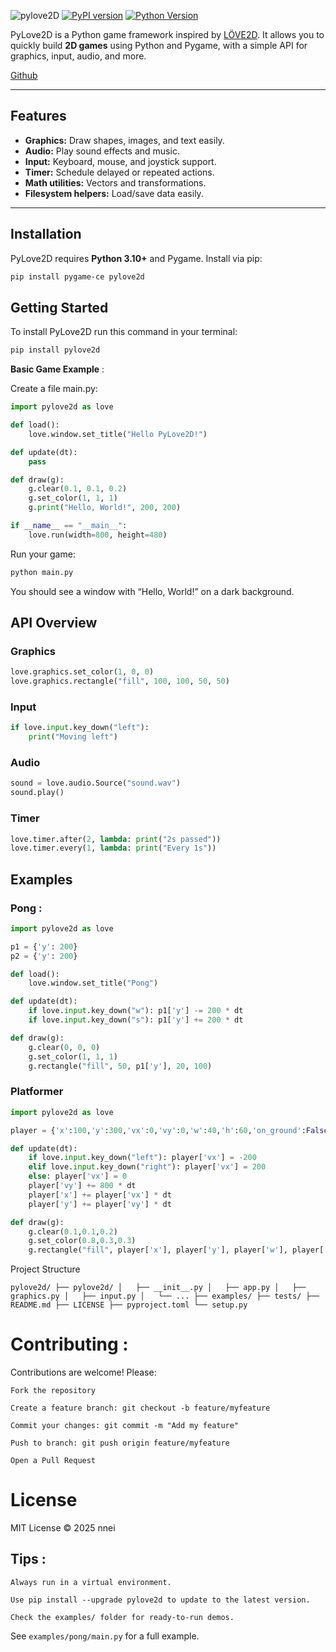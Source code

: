 ![pylove2D](Pylove2Dreadmelogo(2).png)
[![PyPI version](https://img.shields.io/pypi/v/pylove2d)](https://pypi.org/project/pylove2d/)
[![Python Version](https://img.shields.io/pypi/pyversions/pylove2d)](https://www.python.org/)

PyLove2D is a Python game framework inspired by [LÖVE2D](https://love2d.org/). It allows you to quickly build **2D games** using Python and Pygame, with a simple API for graphics, input, audio, and more.

[Github](https://github.com/devnnei/pylove2d)

---

## Features

- **Graphics:** Draw shapes, images, and text easily.  
- **Audio:** Play sound effects and music.  
- **Input:** Keyboard, mouse, and joystick support.  
- **Timer:** Schedule delayed or repeated actions.  
- **Math utilities:** Vectors and transformations.  
- **Filesystem helpers:** Load/save data easily.

---

## Installation

PyLove2D requires **Python 3.10+** and Pygame. Install via pip:

```bash
pip install pygame-ce pylove2d
```
## Getting Started

To install PyLove2D run this command in your terminal:

```bash
pip install pylove2d
```

**Basic Game Example** :

Create a file main.py:

```python
import pylove2d as love

def load():
    love.window.set_title("Hello PyLove2D!")

def update(dt):
    pass

def draw(g):
    g.clear(0.1, 0.1, 0.2)
    g.set_color(1, 1, 1)
    g.print("Hello, World!", 200, 200)

if __name__ == "__main__":
    love.run(width=800, height=480)
```

Run your game:

```bash
python main.py
```

You should see a window with “Hello, World!” on a dark background.

## API Overview

### Graphics

```python
love.graphics.set_color(1, 0, 0)
love.graphics.rectangle("fill", 100, 100, 50, 50)
```

### Input

```python
if love.input.key_down("left"):
    print("Moving left")
```

### Audio

```python
sound = love.audio.Source("sound.wav")
sound.play()
```

### Timer

```python
love.timer.after(2, lambda: print("2s passed"))
love.timer.every(1, lambda: print("Every 1s"))
```

## Examples

### Pong :

```python
import pylove2d as love

p1 = {'y': 200}
p2 = {'y': 200}

def load():
    love.window.set_title("Pong")

def update(dt):
    if love.input.key_down("w"): p1['y'] -= 200 * dt
    if love.input.key_down("s"): p1['y'] += 200 * dt

def draw(g):
    g.clear(0, 0, 0)
    g.set_color(1, 1, 1)
    g.rectangle("fill", 50, p1['y'], 20, 100)
```

### Platformer

```python
import pylove2d as love

player = {'x':100,'y':300,'vx':0,'vy':0,'w':40,'h':60,'on_ground':False}

def update(dt):
    if love.input.key_down("left"): player['vx'] = -200
    elif love.input.key_down("right"): player['vx'] = 200
    else: player['vx'] = 0
    player['vy'] += 800 * dt
    player['x'] += player['vx'] * dt
    player['y'] += player['vy'] * dt

def draw(g):
    g.clear(0.1,0.1,0.2)
    g.set_color(0.8,0.3,0.3)
    g.rectangle("fill", player['x'], player['y'], player['w'], player['h'])
```

Project Structure

``
pylove2d/
├── pylove2d/
│   ├── __init__.py
│   ├── app.py
│   ├── graphics.py
│   ├── input.py
│   └── ...
├── examples/
├── tests/
├── README.md
├── LICENSE
├── pyproject.toml
└── setup.py
``

# Contributing :

Contributions are welcome! Please:

    Fork the repository

    Create a feature branch: git checkout -b feature/myfeature

    Commit your changes: git commit -m "Add my feature"

    Push to branch: git push origin feature/myfeature

    Open a Pull Request

# License

MIT License © 2025 nnei

## **Tips :**

    Always run in a virtual environment.

    Use pip install --upgrade pylove2d to update to the latest version.

    Check the examples/ folder for ready-to-run demos.

See `examples/pong/main.py` for a full example.
